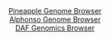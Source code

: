 <div id="Pineapple_Genome_Browser" align="center">
  <a href="https://igv.org/app/?sessionURL=blob:zZJdb5swGEb_i6VWm0QAmwIFqZqSpu2atE2_SLpUFTJgwC3YxDbQNsp_n1dt2k0nNRebJnFhXhn8PMdnDToiJOUMhACZ0DUhBAaQJe9vcN1U5ALXRIIwx5UkBhAkJ4KwlIBwDXIsFY6uz_SXpVKNDC2LqmZQY1ZwUzomrvErZ7iXZspr65BXFU64wIoLaY0E7rhFi27QkwQ3janPdkzXyrDCFq6akjPJrYawIu71_.Jfo7ggjNckrttK0bcAsc6jM2Zmjr8MFzfDNCVSTsnLaXYwnJ4O585RtDzxDpfR7Osi8ha7N7RgWLWCHARo1brnT2hU7KARKsfseIrKs3JycRLtoONixxnvHj03VBB5AH2473g.cvc0HMoy8vw_9dYP3bI7bPlkvhTenX_5eFlkyfTbnRfNs2ic9u_2dsHGABVPW.0CSEvhh9A2HNszXOQNfizhvmHbgaYjOAXh_YMBlMDpk95.vwbqpdHGAElW7Zs8BuAiIwKEg8C2fRgEGqy_ZwcB3Bhr0Irq76E9jq4D30ZDhLw4p5XSOmexZI00MWNml.Zm8boly6Qbe94UHT3f8sk4erzQNl2tSmc5dWdu.geaBtCHv12grvqRTP_Eu48EMVWyrWyemM8Wj8msYr0_uoK8zIrV_PC2Ss_238Xj6bLbocm5qLHS._VEv_70rcOCYqb0oKOSJrSi6mWhKfIehBA5WluQ8oprD4Eokk.2YRvQtT__1tPZPGy.Aw--">Pineapple Genome Browser</a>
</div>
<div id="Alphonso_Genome_Browser" align="center">
  <a href="https://igv.org/app/?sessionURL=blob:zZJda9swFIb_i6BlA8efiR0bynDbtCtJutLEMWsp5tiWHW22pEhy0iTkv08tG7tZobnYGPhCPsjW.z569miNhSSMogi5pjMwHQcZSC7ZZgYtb_AttFiiqIJGYgMJXGGBaYFRtEcVSAXJ_UR_uVSKy8iyiOK9FmjNTOmZ0MKOUdhIs2CtdcGaBnImQDEhrXMBa2aRet3b4Bw4N_XZnjmwSlBgQcOXjEpmcUzrbKP_l_0aZTWmrMVZ2zWKvAbIdB6dsTQr.BSns7gosJRjvL0pz.LxTbzwRsnDtX_xkHz5nCZ.ejojNQXVCXx2eZfG3WoHczlyFjD5Wp64V_PZeNPc4cXoxLs8HT1zIrA8cwJn6PmB2x9qNISW.Pl_aq0fcmRzkDepLktcPrsVrJ9PYwZlKUr3xD1Pp291PxioYUWnbUDFUgSRYxue7RsD1..9LJ2hYduhJiQYQdHjk4GUgOK73v64R2rLtTNI4lX3qo.BmCixQFEvtO3ACUN30A_6dhg6B2OPOtH8PbxXyX0Y2G7sun5WkUZpoctMUi5NoNRcF5VZ747k6YlZkNNwMrrt.teEN5za022lYa66i.Efab5w0oe_XqKu.p5M_8S99wQxVX6scBOK591UtM95jOMy.NZ3x37Mz3caUZK8Ceg4OBUTLSi9X0_060_j1iAIUKUHayJJThqitqnmyDYoclxPi4sK1jBtIhJ1_sE2bMMZ2B9_C.odng4_AA--">Alphonso Genome Browser</a>
</div>


<div id="DAF_Genomics_Browser" align="center">
  <a href="https://igv.org/app/?sessionURL=blob:tZHtatswFIbvRZD.sh1bduzYEIbTJmvX0tEYL9BSgiIf22ptyZHkpm3IvU94HYONMgYdSELifLyvznNATyAVExwlCDvexPE8ZCFVi31G2q6Ba9KCQklJGgUWklCCBE4BJQdUEqVJvroylbXWnUrG44KUdgVctIwqR_kO6Wwlel2DSbWxQ1ryKjjZK4eK1iRrMiZNVwuuxJhQCkrZ7rgDXm32xBw_Y5uhJWzavtFsUN0YE8ZY4ZTEuGW8gOe_GPkPymaxT.k6S4f6S3i5KGbp5UX6zV_kt5_D09v86_k6D9cnGas40b2EWbPOHs73T9ubYrnaLm9GeB7W6fQ6S6svvhj5ZyeL545JUDMv8qZ.GPnYQ0cLNYL2BgKitfQSL7AiPLVwENhvV38SmilIwVByd28hLQl9NOl3B6RfOoMKKdj1AzULCVmARIkdu27kxTGeBFHgxrF3tA6ol80Hs1zmqzhycYpx6GxJa_RL1gwDNEJ_Bj8K5G.dzf5XUHN.NcLLBaO7LDxlcQf968Kt8131GM_pO6As9O7HSiFbok3ox_MNC2mMXgtc_.LiH..P3wE-">DAF Genomics Browser</a>
</div>
